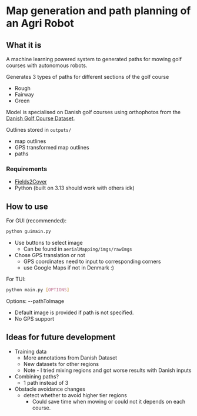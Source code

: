 # Map generation and path planning of an Agri Robot

## What it is
A machine learning powered system to generated paths for mowing golf courses with autonomous robots.

Generates 3 types of paths for different sections of the golf course
- Rough
- Fairway
- Green

Model is specialised on Danish golf courses using orthophotos from the [Danish Golf Course Dataset](https://universe.roboflow.com/sportedge/danish-golf).

Outlines stored in `outputs/`
- map outlines
- GPS transformed map outlines
- paths

### Requirements
- [Fields2Cover](https://github.com/Fields2Cover/Fields2Cover)
- Python (built on 3.13 should work with others idk)


## How to use
For GUI (recommended):

```bash
python guimain.py
```

- Use buttons to select image
    * Can be found in `aerialMapping/imgs/rawImgs`
- Chose GPS translation or not
    * GPS coordinates need to input to corresponding corners
    * use Google Maps if not in Denmark :)

For TUI:
```bash
python main.py [OPTIONS]
```

Options:
    --pathToImage

- Default image is provided if path is not specified.
- No GPS support

## Ideas for future development
- Training data
    * More annotations from Danish Dataset
    * New datasets for other regions
    * Note - I tried mixing regions and got worse results with Danish inputs
- Combining paths?
    * 1 path instead of 3
- Obstacle avoidance changes
    * detect whether to avoid higher tier regions
        + Could save time when mowing or could not it depends on each course.
